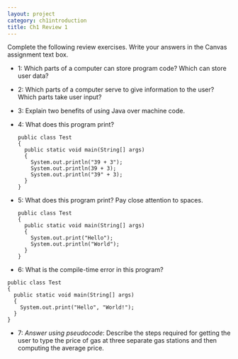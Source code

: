 ```yaml
---
layout: project
category: ch1introduction
title: Ch1 Review 1
---
```


Complete the following review exercises. Write your answers in the Canvas assignment text box.

  -  1: Which parts of a computer can store program code? Which can store user data?
  -  2: Which parts of a computer serve to give information to the user? Which parts take user input?
  -  3: Explain two benefits of using Java over machine code.
  -  4: What does this program print?

     ```
     public class Test
     {
       public static void main(String[] args)
       {
         System.out.println("39 + 3");
         System.out.println(39 + 3);
         System.out.println("39" + 3);
       }
     }
     ```

  -  5: What does this program print? Pay close attention to spaces.

     ```
     public class Test
     {
       public static void main(String[] args)
       {
         System.out.print("Hello");
         System.out.println("World");
       }
     }
     ```

  -  6: What is the compile-time error in this program?

  ```
  public class Test
  {
    public static void main(String[] args)
    {
      System.out.print("Hello", "World!");
    }
  }
  ```

  -  7: *Answer using pseudocode*: Describe the steps required for getting the user to type the price of gas at three separate gas stations and then computing the average price.
